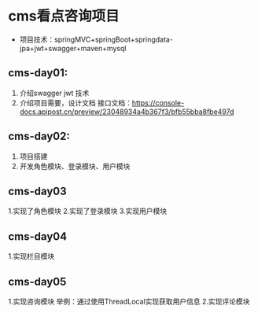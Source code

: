 # cms看点咨询项目
- 项目技术：springMVC+springBoot+springdata-jpa+jwt+swagger+maven+mysql
## cms-day01:
1. 介绍swagger jwt 技术
2. 介绍项目需要，设计文档 
接口文档：https://console-docs.apipost.cn/preview/23048934a4b367f3/bfb55bba8fbe497d
## cms-day02:
   1. 项目搭建
   2. 开发角色模块、登录模块、用户模块
## cms-day03
   1.实现了角色模块
   2.实现了登录模块
   3.实现用户模块
## cms-day04
   1.实现栏目模块
## cms-day05
   1.实现咨询模块
     举例：通过使用ThreadLocal实现获取用户信息
   2.实现评论模块
   